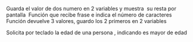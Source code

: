 


Guarda el valor de dos numero en 2 variables y muestra  su resta por pantalla 
Función que recibe frase e indica el número de caracteres 
Función devuelve 3 valores, guardo los 2 primeros en 2 variables 

Solicita por teclado la edad de una persona , indicando es mayor de edad 